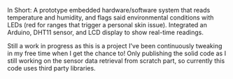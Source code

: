 In Short: A prototype embedded hardware/software system that reads temperature and humidity, and flags said environmental conditions with LEDs 
(red for ranges that trigger a personal skin issue). Integrated an Arduino, DHT11 sensor, and LCD display to show real-time readings.


Still a work in progress as this is a project I've been continuously tweaking in my free time when I get the chance to! Only publishing the solid code as I still working
on the sensor data retrieval from scratch part, so currently this code uses third party libraries.
